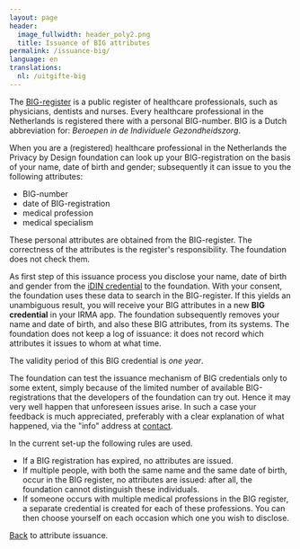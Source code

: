 ```yaml
---
layout: page
header:
  image_fullwidth: header_poly2.png
  title: Issuance of BIG attributes
permalink: /issuance-big/
language: en
translations:
  nl: /uitgifte-big
---
```


The [BIG-register](https://english.bigregister.nl/) is a public
register of healthcare professionals, such as physicians, dentists and
nurses. Every healthcare professional in the Netherlands is registered
there with a personal BIG-number. BIG is a Dutch abbreviation for:
*Beroepen in de Individuele Gezondheidszorg*.

When you are a (registered) healthcare professional in the Netherlands
the Privacy by Design foundation can look up your BIG-registration on
the basis of your name, date of birth and gender; subsequently it can
issue to you the following attributes:

 * BIG-number
 * date of BIG-registration
 * medical profession
 * medical specialism

These personal attributes are obtained from the BIG-register.  The
correctness of the attributes is the register's responsibility. The
foundation does not check them.

As first step of this issuance process you disclose your name, date of
birth and gender from the [iDIN credential](/issuance-idin) to the
foundation. With your consent, the foundation uses these data to
search in the BIG-register. If this yields an unambiguous result, you
will receive your BIG attributes in a new **BIG credential** in your
IRMA app.  The foundation subsequently removes your name and date of
birth, and also these BIG attributes, from its systems. The foundation
does not keep a log of issuance: it does not record which attributes
it issues to whom at what time.

The validity period of this BIG credential is *one year*.

The foundation can test the issuance mechanism of BIG credentials only
to some extent, simply because of the limited number of available
BIG-registrations that the developers of the foundation can try out.
Hence it may very well happen that unforeseen issues arise. In such a
case your feedback is much appreciated, preferably with a clear
explanation of what happened, via the "info" address at
[contact](/contact-en).

In the current set-up the following rules are used.

* If a BIG registration has expired, no attributes are issued.
* If multiple people, with both the same name and the same date of
  birth, occur in the BIG register, no attributes are issued: after
  all, the foundation cannot distinguish these individuals.
* If someone occurs with multiple medical professions in the BIG
  register, a separate credential is created for each of these
  professions. You can then choose yourself on each occasion
  which one you wish to disclose.

[Back](/issuance) to attribute issuance.
